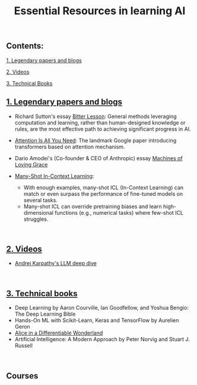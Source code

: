 <h1 align="center">Essential Resources in learning AI</h1>

<br>

## Contents:

[1. Legendary papers and blogs](#1-legendary-papers-and-blogs)

[2. Videos](#2--videos)

[3. Technical Books](#3--techical-books)



## [1. Legendary papers and blogs](#contents)

* Richard Sutton's essay [Bitter Lesson](http://www.incompleteideas.net/IncIdeas/BitterLesson.html):
General methods leveraging computation and learning, rather than human-designed knowledge or rules, are the most effective path to achieving significant progress in AI.
* [Attention Is All You Need](https://arxiv.org/pdf/1706.03762): The landmark Google paper introducing transformers based on attention mechanism.

* Dario Amodei's (Co-founder & CEO of Anthropic) essay [Machines of Loving Grace](https://www.darioamodei.com/essay/machines-of-loving-grace)

* [Many-Shot In-Context Learning](https://arxiv.org/pdf/1706.03762):
  * With enough examples, many-shot ICL (In-Context Learning) can match or even surpass the performance of fine-tuned models on several tasks.
  * Many-shot ICL can override pretraining biases and learn high-dimensional functions (e.g., numerical tasks) where few-shot ICL struggles.
 

<br>

## [2. Videos](#contents)

* [Andrej Karpathy's LLM deep dive](https://www.youtube.com/watch?v=7xTGNNLPyMI&t=4832s)


<br>

## [3. Technical books](#contents)

* Deep Learning by Aaron Courville, Ian Goodfellow, and Yoshua Bengio: The Deep Learning Bible
* Hands-On ML with Scikit-Learn, Keras and TensorFlow by Aurelien Geron
* [Alice in a Differentiable Wonderland](https://arxiv.org/pdf/2404.17625)
* Artificial Intelligence: A Modern Approach by Peter Norvig and Stuart J. Russell

<br>

## Courses

<br>
